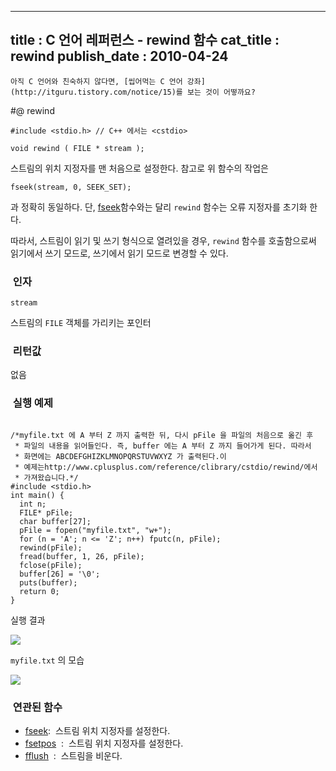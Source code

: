 ----------------
title : C 언어 레퍼런스 - rewind 함수
cat_title :  rewind
publish_date : 2010-04-24
--------------



```warning
아직 C 언어와 친숙하지 않다면, [씹어먹는 C 언어 강좌](http://itguru.tistory.com/notice/15)를 보는 것이 어떻까요?

```

#@ rewind

```info
#include <stdio.h> // C++ 에서는 <cstdio>

void rewind ( FILE * stream );

```

스트림의 위치 지정자를 맨 처음으로 설정한다.
참고로 위 함수의 작업은

```cpp-formatted
fseek(stream, 0, SEEK_SET);
```

과 정확히 동일하다. 단, [fseek](http://itguru.tistory.com/72)함수와는 달리 `rewind` 함수는 오류 지정자를 초기화 한다.

따라서, 스트림이 읽기 및 쓰기 형식으로 열려있을 경우, `rewind` 함수를 호출함으로써 읽기에서 쓰기 모드로, 쓰기에서 읽기 모드로 변경할 수 있다.



###  인자




`stream`

스트림의 `FILE` 객체를 가리키는 포인터



###  리턴값




없음



###  실행 예제




```cpp-formatted

/*myfile.txt 에 A 부터 Z 까지 출력한 뒤, 다시 pFile 을 파일의 처음으로 옮긴 후
 * 파일의 내용을 읽어들인다. 즉, buffer 에는 A 부터 Z 까지 들어가게 된다. 따라서
 * 화면에는 ABCDEFGHIZKLMNOPQRSTUVWXYZ 가 출력된다.이
 * 예제는http://www.cplusplus.com/reference/clibrary/cstdio/rewind/에서
 * 가져왔습니다.*/
#include <stdio.h>
int main() {
  int n;
  FILE* pFile;
  char buffer[27];
  pFile = fopen("myfile.txt", "w+");
  for (n = 'A'; n <= 'Z'; n++) fputc(n, pFile);
  rewind(pFile);
  fread(buffer, 1, 26, pFile);
  fclose(pFile);
  buffer[26] = '\0';
  puts(buffer);
  return 0;
}
```

실행 결과


![](http://img1.daumcdn.net/thumb/R1920x0/?fname=http%3A%2F%2Fcfile4.uf.tistory.com%2Fimage%2F2010CA164BD2B5D56CBB0B)

`myfile.txt` 의 모습


![](http://img1.daumcdn.net/thumb/R1920x0/?fname=http%3A%2F%2Fcfile3.uf.tistory.com%2Fimage%2F1745BD164BD2B5D502B924)



###  연관된 함수

*  [fseek](http://itguru.tistory.com/72):  스트림 위치 지정자를 설정한다.
*  [fsetpos](http://itguru.tistory.com/73)  :  스트림 위치 지정자를 설정한다.
*  [fflush](http://itguru.tistory.com/57)  :  스트림을 비운다.